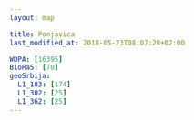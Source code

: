 ```yaml
---
layout: map

title: Ponjavica
last_modified_at: 2018-05-23T08:07:28+02:00

WDPA: [16395]
BioRaS: [70]
geoSrbija:
  L1_183: [174]
  L1_302: [25]
  L1_362: [25]
---
```


